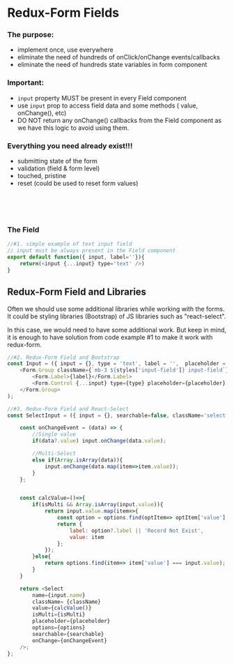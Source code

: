 # Redux-Form Fields

### The purpose:
- implement once, use everywhere
- eliminate the need of hundreds of onClick/onChange events/callbacks
- eliminate the need of hundreds state variables in form component




### Important:
- `input` property MUST be present in every Field component
- use `input` prop to access field data and some methods ( value, onChange(), etc)
- DO NOT return any onChange() callbacks from the Field component as we have this logic to avoid using them. 

### Everything you need already exist!!!
- submitting state of the form
- validation (field & form level)
- touched, pristine
- reset (could be used to reset form values)

<br/><br/><br/>


### The Field
```javascript
//#1. simple example of text input field
// input must be always present in the Field component
export default function({ input, label=''}){
    return(<input {...input} type='text' />)
}
```

## Redux-Form Field and Libraries
Often we should use some additional libraries while working with the forms.  
It could be styling libraries (Bootstrap) of JS libraries such as "react-select".

In this case, we would need to have some additional work.
But keep in mind, it is enough to have solution from code example #1 to make it work with redux-form.


```javascript
//#2. Redux-Form Field and Bootstrap
const Input = ({ input = {}, type = 'text', label = '',  placeholder = '',  extraClass = '', isRequired = false, disabled, meta: { touched, error, warning }}) => (
    <Form.Group className={`mb-3 ${styles['input-field']} input-field`} controlId={input.name}>
        <Form.Label>{label}</Form.Label>
        <Form.Control {...input} type={type} placeholder={placeholder} readOnly={disabled ? true : false} />
    </Form.Group>
);
```

```javascript
//#3. Redux-Form Field and React-Select
const SelectInput = ({ input = {}, searchable=false, className='select', label = '', options = [], isMulti=false, placeholder='',  meta: { touched, error, warning } }) => {

    const onChangeEvent = (data) => {
        //Single value
        if(data?.value) input.onChange(data.value);

        //Multi-Select
        else if(Array.isArray(data)){
            input.onChange(data.map(item=>item.value));
        }
    };


    const calcValue=()=>{
        if(isMulti && Array.isArray(input.value)){
            return input.value.map(item=>{
                const option = options.find(optItem=> optItem['value'] === item);
                return {
                    label: option?.label || 'Record Not Exist',
                    value: item
                };
            });
        }else{
            return options.find(item=> item['value'] === input.value);
        }
    }

    return <Select
        name={input.name}
        className= {className}
        value={calcValue()}
        isMulti={isMulti}
        placeholder={placeholder}
        options={options}
        searchable={searchable}
        onChange={onChangeEvent}
    />;
};
```